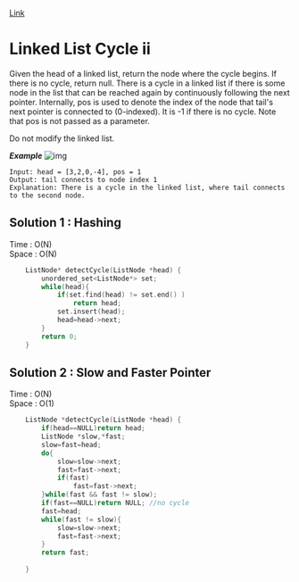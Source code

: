 [Link](https://leetcode.com/problems/linked-list-cycle-ii/)
# Linked List Cycle ii
Given the head of a linked list, return the node where the cycle begins. If there is no cycle, return null.
There is a cycle in a linked list if there is some node in the list that can be reached again by continuously following the next pointer. Internally, pos is used to denote the index of the node that tail's next pointer is connected to (0-indexed). It is -1 if there is no cycle. Note that pos is not passed as a parameter.

Do not modify the linked list.<br>

***Example***
![img](https://assets.leetcode.com/uploads/2018/12/07/circularlinkedlist.png)
```
Input: head = [3,2,0,-4], pos = 1
Output: tail connects to node index 1
Explanation: There is a cycle in the linked list, where tail connects to the second node.
```
## Solution 1 : Hashing
Time : O(N)<br>
Space : O(N)
```cpp
    ListNode* detectCycle(ListNode *head) {
        unordered_set<ListNode*> set;
        while(head){
            if(set.find(head) != set.end() )
                return head;
            set.insert(head);
            head=head->next;
        }
        return 0;
    }
```

## Solution 2 : Slow and Faster Pointer
Time : O(N)<br>
Space : O(1)
```cpp
    ListNode *detectCycle(ListNode *head) {
        if(head==NULL)return head;
        ListNode *slow,*fast;
        slow=fast=head;
        do{
            slow=slow->next;
            fast=fast->next;
            if(fast)
                fast=fast->next;
        }while(fast && fast != slow);
        if(fast==NULL)return NULL; //no cycle
        fast=head;
        while(fast != slow){
            slow=slow->next;
            fast=fast->next;
        }
        return fast;
   
    }
```